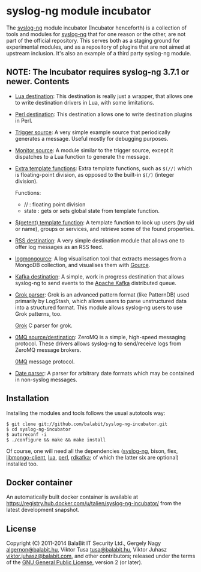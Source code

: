 syslog-ng module incubator
==========================

The [syslog-ng][sng] module incubator (Incubator henceforth) is a
collection of tools and modules for [syslog-ng][sng] that for one
reason or the other, are not part of the official repository. This
serves both as a staging ground for experimental modules, and as a
repository of plugins that are not aimed at upstream inclusion. It's
also an example of a third party syslog-ng module.

 [sng]: https://github.com/balabit/syslog-ng

**NOTE**: The Incubator requires syslog-ng 3.7.1 or newer.
Contents
--------

 * [Lua destination][sng:lua]: This destination is really just a
   wrapper, that allows one to write destination drivers in Lua, with
   some limitations.

   [sng:lua]: https://github.com/balabit/syslog-ng-incubator/tree/master/modules/lua/

 * [Perl destination][sng:perl]: This destination allows one to write
   destination plugins in Perl.

   [sng:perl]: https://github.com/balabit/syslog-ng-incubator/tree/master/modules/perl/

 * [Trigger source][sng:trigger]: A very simple example source that
   periodically generates a message. Useful mostly for debugging
   purposes.

   [sng:trigger]: https://github.com/balabit/syslog-ng-incubator/tree/master/modules/trigger-source/

 * [Monitor source][sng:monitor]: A module similar to the trigger
   source, except it dispatches to a Lua function to generate the
   message.

   [sng:monitor]: https://github.com/balabit/syslog-ng-incubator/tree/master/modules/monitor-source/

 * [Extra template functions][sng:bf+]: Extra template functions, such
   as `$(//)` which is floating-point division, as opposed to the
   built-in `$(/)` (integer division).
 
   Functions:
    * // : floating point division
    * state : gets or sets global state from template function.

   [sng:bf+]: https://github.com/balabit/syslog-ng-incubator/tree/master/modules/basicfuncs-plus/

 * [$(getent) template function][sng:tfgetent]: A template function to
   look up users (by uid or name), groups or services, and retrieve
   some of the found properties.

   [sng:tfgetent]: https://github.com/balabit/syslog-ng-incubator/tree/master/modules/getent/

 * [RSS destination][sng:rss]: A very simple destination module that
   allows one to offer log messages as an RSS feed.

   [sng:rss]: https://github.com/balabit/syslog-ng-incubator/tree/master/modules/rss/

 * [logmongource][sng:mongource]: A log visualisation tool that
   extracts messages from a MongoDB collection, and visualises them
   with [Gource](https://code.google.com/p/gource/).

   [sng:mongource]: https://github.com/balabit/syslog-ng-incubator/tree/master/tools/visualize/

 * [Kafka destination][sng:kafka]: A simple, work in progress
   destination that allows syslog-ng to send events to the
   [Apache Kafka](http://kafka.apache.org/) distributed queue.

   [sng:kafka]: https://github.com/balabit/syslog-ng-incubator/tree/master/modules/kafka/

 * [Grok parser][sng:grok]: Grok is an advanced pattern format (like PatternDB) used primarily by LogStash, 
   which allows users to parse unstructured data into a structured format. This module 
   allows syslog-ng users to use Grok patterns, too.

   [Grok](https://github.com/jordansissel/grok/) C parser for grok.

   [sng:grok]: https://github.com/balabit/syslog-ng-incubator/tree/master/modules/grok/

 * [0MQ source/destination][sng:zmq]: ZeroMQ is a simple, high-speed messaging protocol.
   These drivers allows syslog-ng to send/receive logs from ZeroMQ message brokers.

   [0MQ](http://zeromq.org/) message protocol.

   [sng:zmq]: https://github.com/balabit/syslog-ng-incubator/tree/master/modules/zmq/

 * [Date parser][sng:date]: A parser for arbitrary date formats which
   may be contained in non-syslog messages.
  
   [sng:date]: https://github.com/balabit/syslog-ng-incubator/tree/master/modules/date/

Installation
------------

Installing the modules and tools follows the usual autotools way:

    $ git clone git://github.com/balabit/syslog-ng-incubator.git
    $ cd syslog-ng-incubator
    $ autoreconf -i
    $ ./configure && make && make install

Of course, one will need all the dependencies ([syslog-ng][sng],
bison, flex, [libmongo-client][lmc], [lua][lua], [perl][perl],
 [rdkafka][kafka]; of which the latter six are
optional) installed too.

 [lmc]: https://github.com/algernon/libmongo-client
 [lua]: http://www.lua.org/
 [perl]: http://www.perl.org/
 [kafka]: https://github.com/edenhill/librdkafka
 
 
Docker container
----------------

An automatically built docker container is available at https://registry.hub.docker.com/u/talien/syslog-ng-incubator/
from the latest development snapshot.

License
-------

Copyright (C) 2011-2014 BalaBit IT Security Ltd., Gergely Nagy
<algernon@balabit.hu>, Viktor Tusa <tusa@balabit.hu>,
Viktor Juhasz <viktor.juhasz@balabit.com>, and other
contributors; released under the terms of the
[GNU General Public License][gpl], version 2 (or later).

 [gpl]: http://www.gnu.org/licenses/gpl-2.0.html
